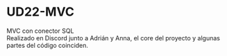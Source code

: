 # UD22-MVC
 MVC con conector SQL
 \
 Realizado en Discord junto a Adrián y Anna, el core del proyecto y algunas partes del código coinciden.

